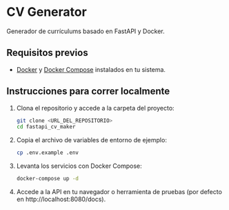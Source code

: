 # CV Generator

Generador de currículums basado en FastAPI y Docker.

## Requisitos previos

- [Docker](https://www.docker.com/get-started) y [Docker Compose](https://docs.docker.com/compose/install/) instalados en tu sistema.

## Instrucciones para correr localmente

1. Clona el repositorio y accede a la carpeta del proyecto:

   ```bash
   git clone <URL_DEL_REPOSITORIO>
   cd fastapi_cv_maker
   ```

2. Copia el archivo de variables de entorno de ejemplo:

   ```bash
   cp .env.example .env
   ```

3. Levanta los servicios con Docker Compose:

   ```bash
   docker-compose up -d
   ```

4. Accede a la API en tu navegador o herramienta de pruebas (por defecto en http://localhost:8080/docs).
